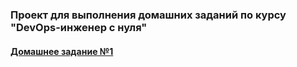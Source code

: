 ### Проект для выполнения домашних заданий по курсу "DevOps-инженер с нуля"

#### [Домашнее задание №1](\lesson1\lesson1.md "lesson1.md")
